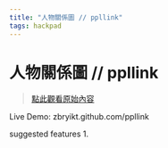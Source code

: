 ```yaml
---
title: "人物關係圖 // ppllink"
tags: hackpad
---
```


# 人物關係圖 // ppllink

> [點此觀看原始內容](https://g0v.hackpad.tw/R2wfmXvaBI9)


Live Demo: zbryikt.github.com/ppllink

suggested features
1.




